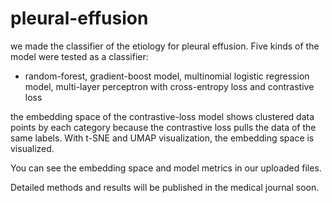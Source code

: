 # pleural-effusion
we made the classifier of the etiology for pleural effusion. 
Five kinds of the model were tested as a classifier: 
* random-forest, gradient-boost model, multinomial logistic regression model, multi-layer perceptron with cross-entropy loss and contrastive loss 

the embedding space of the contrastive-loss model shows clustered data points by each category because the contrastive loss pulls the data of the same labels.
With t-SNE and UMAP visualization, the embedding space is visualized. 

You can see the embedding space and model metrics in our uploaded files.

Detailed methods and results will be published in the medical journal soon. 
